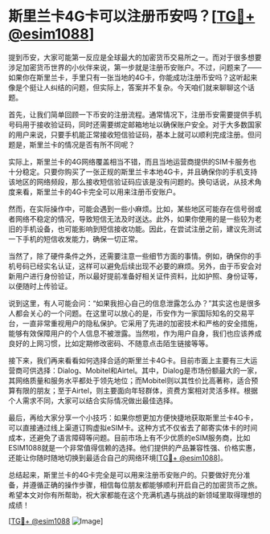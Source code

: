 # 斯里兰卡4G卡可以注册币安吗？[[TG💪+ @esim1088](https://t.me/s/esim1088)]

提到币安，大家可能第一反应是全球最大的加密货币交易所之一。而对于很多想要涉足加密货币世界的小伙伴来说，第一步就是注册币安账户。不过，问题来了——如果你在斯里兰卡，手里只有一张当地的4G卡，你能成功注册币安吗？这听起来像是个挺让人纠结的问题，但实际上，答案并不复杂。今天咱们就来聊聊这个话题。

首先，让我们简单回顾一下币安的注册流程。通常情况下，注册币安需要提供手机号码用于接收验证码，同时还需要绑定邮箱地址以确保账户安全。对于大多数国家的用户来说，只要手机能正常接收短信验证码，基本上就可以顺利完成注册。但问题是，斯里兰卡的情况是否有所不同呢？

实际上，斯里兰卡的4G网络覆盖相当不错，而且当地运营商提供的SIM卡服务也十分稳定。只要你购买了一张正规的斯里兰卡本地4G卡，并且确保你的手机支持该地区的网络频段，那么接收短信验证码应该是没有问题的。换句话说，从技术角度来看，斯里兰卡的4G卡完全可以用来注册币安账户。

然而，在实际操作中，可能会遇到一些小麻烦。比如，某些地区可能存在信号弱或者网络不稳定的情况，导致短信无法及时送达。此外，如果你使用的是一些较为老旧的手机设备，也可能影响到短信接收功能。因此，在尝试注册之前，建议先测试一下手机的短信收发能力，确保一切正常。

当然了，除了硬件条件之外，还需要注意一些细节方面的事情。例如，确保你的手机号码已经实名认证，这样可以避免后续出现不必要的麻烦。另外，由于币安会对新用户进行身份验证，所以最好提前准备好相关证件资料，比如护照、身份证等，以便随时上传验证。

说到这里，有人可能会问：“如果我担心自己的信息泄露怎么办？”其实这也是很多人都会关心的一个问题。在这里可以放心的是，币安作为一家国际知名的交易平台，一直非常重视用户的隐私保护。它采用了先进的加密技术和严格的安全措施，能够有效保障用户的个人信息不被泄露。当然啦，作为用户自身，我们也应该养成良好的上网习惯，比如定期修改密码、不随意点击陌生链接等等。

接下来，我们再来看看如何选择合适的斯里兰卡4G卡。目前市面上主要有三大运营商可供选择：Dialog、Mobitel和Airtel。其中，Dialog是市场份额最大的一家，其网络质量和服务水平都处于领先地位；而Mobitel则以其性价比高著称，适合预算有限的朋友；至于Airtel，则主要面向年轻群体，资费方案相对灵活多样。根据个人需求不同，大家可以结合实际情况做出最佳选择。

最后，再给大家分享一个小技巧：如果你想更加方便快捷地获取斯里兰卡4G卡，可以直接通过线上渠道订购虚拟eSIM卡。这种方式不仅省去了邮寄实体卡的时间成本，还避免了语言障碍等问题。目前市场上有不少优质的eSIM服务商，比如ESIM1088就是一个非常值得信赖的选择。他们提供的产品兼容性强、价格实惠，还能让你随时随地切换到最适合自己的网络环境[[TG💪+ @esim1088](https://t.me/s/esim1088)]。

总结起来，斯里兰卡的4G卡完全是可以用来注册币安账户的。只要做好充分准备，并遵循正确的操作步骤，相信每位朋友都能够顺利开启自己的加密货币之旅。希望本文对你有所帮助，祝大家都能在这个充满机遇与挑战的新领域里取得理想的成绩！

[[TG💪+ @esim1088](https://t.me/s/esim1088) ![Image](https://i.postimg.cc/4NQfJmqS/Snipaste-2025-05-13-00-14-12.png)]